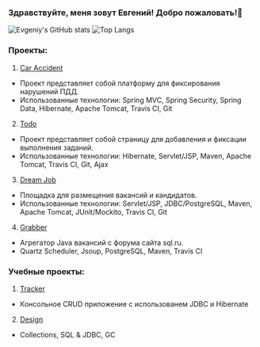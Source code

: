 ### Здравствуйте, меня зовут Евгений! Добро пожаловать!👋

![Evgeniy's GitHub stats](https://github-readme-stats.vercel.app/api?username=EvgeniyDanisevich&hide=stars,prs,issues,contribs&count_private=true)
![Top Langs](https://github-readme-stats.vercel.app/api/top-langs/?username=EvgeniyDanisevich&layout=compact)

### Проекты:

1. [Car Accident](https://github.com/EvgeniyDanisevich/job4j_car_accident)
* Проект представляет собой платформу для фиксирования нарушений ПДД.
* Использованные технологии: Spring MVC, Spring Security, Spring Data, Hibernate, Apache Tomcat, Travis CI, Git
2. [Todo](https://github.com/EvgeniyDanisevich/job4j_todo)
* Проект представляет собой страницу для добавления и фиксации выполнения заданий.
* Использованные технологии: Hibernate, Servlet/JSP, Maven, Apache Tomcat, Travis CI, Git, Ajax
3. [Dream Job](https://github.com/EvgeniyDanisevich/job4j_dreamjob)
* Площадка для размещения вакансий и кандидатов.
* Использованные технологии: Servlet/JSP, JDBC/PostgreSQL, Maven, Apache Tomcat, JUnit/Mockito, Travis CI, Git
4. [Grabber](https://github.com/EvgeniyDanisevich/job4j_grabber)
* Агрегатор Java вакансий с форума сайта sql.ru.
* Quartz Scheduler, Jsoup, PostgreSQL, Maven, Travis CI

### Учебные проекты:
1. [Tracker](https://github.com/EvgeniyDanisevich/job4j_tracker)
* Консольное CRUD приложение с использованем JDBC и Hibernate
2. [Design](https://github.com/EvgeniyDanisevich/job4j_design)
* Collections, SQL & JDBC, GC
